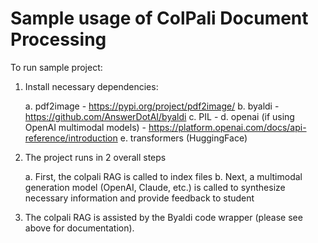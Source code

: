 # Sample usage of ColPali Document Processing
To run sample project:
1. Install necessary dependencies:

    a. pdf2image - https://pypi.org/project/pdf2image/
    b. byaldi - https://github.com/AnswerDotAI/byaldi
    c. PIL - 
    d. openai (if using OpenAI multimodal models) - https://platform.openai.com/docs/api-reference/introduction
    e. transformers (HuggingFace)

2. The project runs in 2 overall steps

    a. First, the colpali RAG is called to index files
    b. Next, a multimodal generation model (OpenAI, Claude, etc.) is called to synthesize necessary information and provide feedback to student
    
3. The colpali RAG is assisted by the Byaldi code wrapper (please see above for documentation).